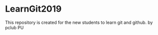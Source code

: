 # LearnGit2019
This repository is created for the new students to learn git and github.
by pclub PU
